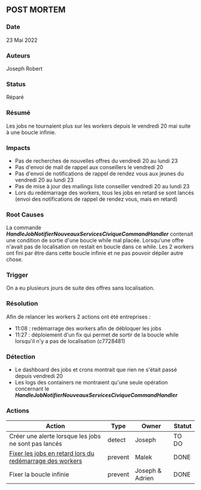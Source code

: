 ## POST MORTEM

### Date
23 Mai 2022

### Auteurs 
Joseph Robert

### Status
Réparé

### Résumé
Les jobs ne tournaient plus sur les workers depuis le vendredi 20 mai suite à une boucle infinie.

### Impacts
- Pas de recherches de nouvelles offres du vendredi 20 au lundi 23
- Pas d'envoi de mail de rappel aux conseillers le vendredi 20
- Pas d'envoi de notifications de rappel de rendez vous aux jeunes du vendredi 20 au lundi 23
- Pas de mise à jour des mailings liste conseiller vendredi 20 au lundi 23
- Lors du redémarrage des workers, tous les jobs en retard se sont lancés (envoi des notifications de rappel de rendez vous, mais en retard)

### Root Causes
La commande ***HandleJobNotifierNouveauxServicesCiviqueCommandHandler*** contenait une condition de sortie d'une boucle while mal placée.
Lorsqu'une offre n'avait pas de localisation on restait en boucle dans ce while. Les 2 workers ont fini par être dans cette boucle infinie et ne pas pouvoir dépiler autre chose.

### Trigger
On a eu plusieurs jours de suite des offres sans localisation.

### Résolution
Afin de relancer les workers 2 actions ont été entreprises :
- 11:08 : redémarrage des workers afin de débloquer les jobs
- 11:27 : déploiement d'un fix qui permet de sortir de la boucle while lorsqu'il n'y a pas de localisation (c7728481)

### Détection
- Le dashboard des jobs et crons montrait que rien ne s'était passé depuis vendredi 20
- Les logs des containers ne montraient qu'une seule opération concernant le ***HandleJobNotifierNouveauxServicesCiviqueCommandHandler***

### Actions
| Action                                               | Type    | Owner           | Statut |
|------------------------------------------------------|---------|-----------------|--------|
| Créer une alerte lorsque les jobs ne sont pas lancés | detect  | Joseph          | TO DO  |
| [Fixer les jobs en retard lors du redémarrage des workers](https://trello.com/c/H2LfRszb) | prevent | Malek | DONE |
| Fixer la boucle infinie                              | prevent | Joseph & Adrien | DONE   |
